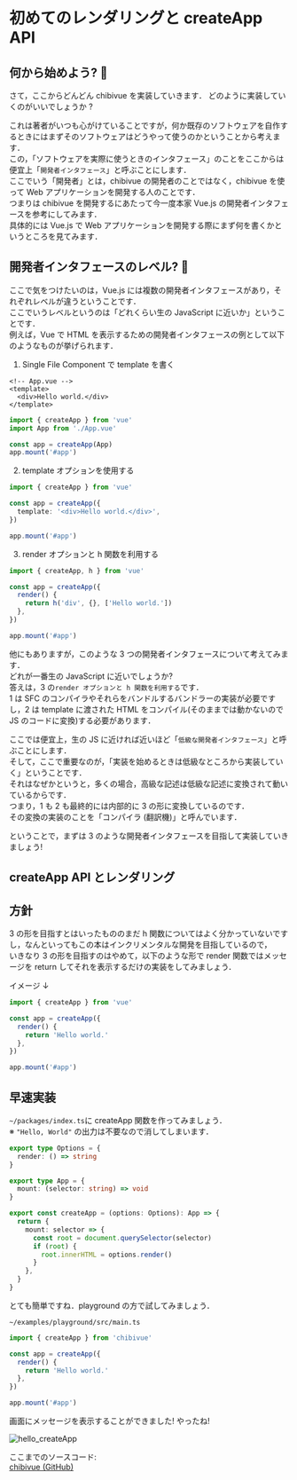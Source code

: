 # 初めてのレンダリングと createApp API

## 何から始めよう? 🤔

さて，ここからどんどん chibivue を実装していきます．
どのように実装していくのがいいでしょうか ?

これは著者がいつも心がけていることですが，何か既存のソフトウェアを自作するときにはまずそのソフトウェアはどうやって使うのかということから考えます．  
この，「ソフトウェアを実際に使うときのインタフェース」のことをここからは便宜上「`開発者インタフェース`」と呼ぶことにします．  
ここでいう「開発者」とは，chibivue の開発者のことではなく，chibivue を使って Web アプリケーションを開発する人のことです．  
つまりは chibivue を開発するにあたって今一度本家 Vue.js の開発者インタフェースを参考にしてみます．  
具体的には Vue.js で Web アプリケーションを開発する際にまず何を書くかというところを見てみます．

## 開発者インタフェースのレベル? 🤔

ここで気をつけたいのは，Vue.js には複数の開発者インタフェースがあり，それぞれレベルが違うということです．  
ここでいうレベルというのは「どれくらい生の JavaScript に近いか」ということです．  
例えば，Vue で HTML を表示するための開発者インタフェースの例として以下のようなものが挙げられます．

1. Single File Component で template を書く

```vue
<!-- App.vue -->
<template>
  <div>Hello world.</div>
</template>
```

```ts
import { createApp } from 'vue'
import App from './App.vue'

const app = createApp(App)
app.mount('#app')
```

2. template オプションを使用する

```ts
import { createApp } from 'vue'

const app = createApp({
  template: '<div>Hello world.</div>',
})

app.mount('#app')
```

3. render オプションと h 関数を利用する

```ts
import { createApp, h } from 'vue'

const app = createApp({
  render() {
    return h('div', {}, ['Hello world.'])
  },
})

app.mount('#app')
```

他にもありますが，このような 3 つの開発者インタフェースについて考えてみます．  
どれが一番生の JavaScript に近いでしょうか?  
答えは，3 の`render オプションと h 関数を利用する`です．  
1 は SFC のコンパイラやそれらをバンドルするバンドラーの実装が必要ですし，2 は template に渡された HTML をコンパイル(そのままでは動かないので JS のコードに変換)する必要があります．

ここでは便宜上，生の JS に近ければ近いほど「`低級な開発者インタフェース`」と呼ぶことにします．  
そして，ここで重要なのが，「実装を始めるときは低級なところから実装していく」ということです．  
それはなぜかというと，多くの場合，高級な記述は低級な記述に変換されて動いているからです．  
つまり，1 も 2 も最終的には内部的に 3 の形に変換しているのです．  
その変換の実装のことを「コンパイラ (翻訳機)」と呼んでいます．

ということで，まずは 3 のような開発者インタフェースを目指して実装していきましょう!

## createApp API とレンダリング

## 方針

3 の形を目指すとはいったもののまだ h 関数についてはよく分かっていないですし，なんといってもこの本はインクリメンタルな開発を目指しているので，  
いきなり 3 の形を目指すのはやめて，以下のような形で render 関数ではメッセージを return してそれを表示するだけの実装をしてみましょう．

イメージ ↓

```ts
import { createApp } from 'vue'

const app = createApp({
  render() {
    return 'Hello world.'
  },
})

app.mount('#app')
```

## 早速実装

`~/packages/index.ts`に createApp 関数を作ってみましょう．\
※ `"Hello, World"` の出力は不要なので消してしまいます．

```ts
export type Options = {
  render: () => string
}

export type App = {
  mount: (selector: string) => void
}

export const createApp = (options: Options): App => {
  return {
    mount: selector => {
      const root = document.querySelector(selector)
      if (root) {
        root.innerHTML = options.render()
      }
    },
  }
}
```

とても簡単ですね．playground の方で試してみましょう．

`~/examples/playground/src/main.ts`

```ts
import { createApp } from 'chibivue'

const app = createApp({
  render() {
    return 'Hello world.'
  },
})

app.mount('#app')
```

画面にメッセージを表示することができました! やったね!

![hello_createApp](https://raw.githubusercontent.com/chibivue-land/chibivue/main/book/images/hello_createApp.png)

ここまでのソースコード:  
[chibivue (GitHub)](https://github.com/chibivue-land/chibivue/tree/main/book/impls/10_minimum_example/010_create_app)

